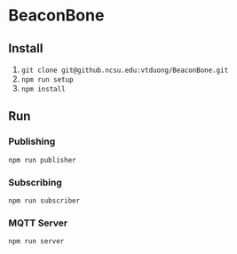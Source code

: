 # BeaconBone

## Install

1. `git clone git@github.ncsu.edu:vtduong/BeaconBone.git`
2. `npm run setup`
3. `npm install`

## Run

### Publishing

`npm run publisher`

### Subscribing

`npm run subscriber`

### MQTT Server

`npm run server`


